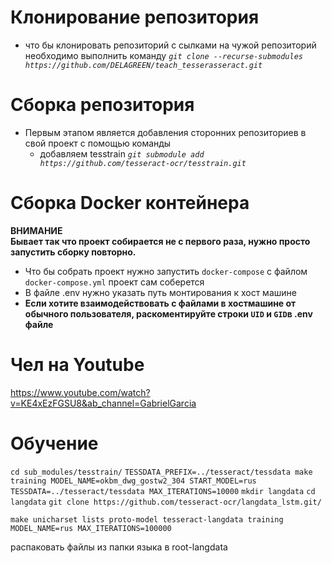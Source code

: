 # Клонирование репозитория 
- что бы клонировать репозиторий с сылками на чужой репозиторий необходимо выполнить команду 
*`git clone --recurse-submodules https://github.com/DELAGREEN/teach_tesserasseract.git`*

# Сборка репозитория
- Первым этапом является добавления сторонних репозиториев в свой проект с помощью команды  
    - добавляем tesstrain *`git submodule add https://github.com/tesseract-ocr/tesstrain.git`*

 # Сборка Docker контейнера
**ВНИМАНИЕ**
<br>
**Бывает так что проект собирается не с первого раза, нужно просто запустить сборку повторно.**
- Что бы собрать проект нужно запустить `docker-compose` с файлом `docker-compose.yml` проект сам соберется
- В файле .env нужно указать путь монтирования к хост машине
- **Если хотите взаимодействовать с файлами в хостмашине от обычного пользователя, раскоментируйте строки `UID` и `GID`в .env файле**

# Чел на Youtube 
https://www.youtube.com/watch?v=KE4xEzFGSU8&ab_channel=GabrielGarcia

# Обучение

`cd sub_modules/tesstrain/` 
`TESSDATA_PREFIX=../tesseract/tessdata make training MODEL_NAME=okbm_dwg_gostw2_304 START_MODEL=rus TESSDATA=../tesseract/tessdata MAX_ITERATIONS=10000`
`mkdir langdata`
`cd langdata`
`git clone https://github.com/tesseract-ocr/langdata_lstm.git/`

`make unicharset lists proto-model tesseract-langdata training MODEL_NAME=rus MAX_ITERATIONS=100000`

распаковать файлы из папки языка в root-langdata
